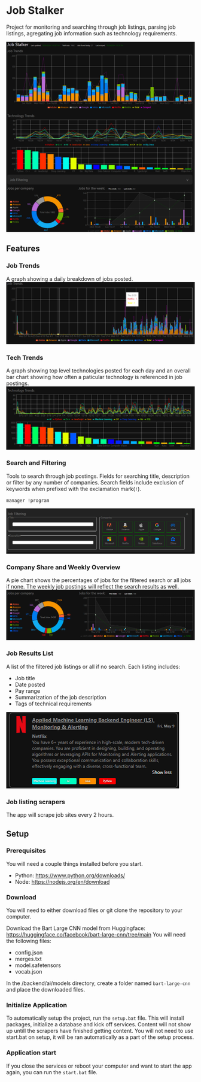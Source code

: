 # Job Stalker
Project for monitoring and searching through job listings, parsing job listings, agregating job information such as technology requirements.

![alt text](./assets/Screenshot_2024-10-28_145630.png "Job Stalker screenshot")

## Features

### Job Trends
A graph showing a daily breakdown of jobs posted.
![alt text](./assets/job_trends.png "Job Stalker job trends")

### Tech Trends
A graph showing top level technologies posted for each day and an overall bar chart showing how often a paticular technology is referenced in job postings.
![alt text](./assets/tech_trends.png "Job Stalker tech trends")

### Search and Filtering
Tools to search through job postings. Fields for searching title, description or filter by any number of companies. Search fields include exclusion of keywords when prefixed with the exclamation mark(`!`).
```
manager !program
```
![alt text](./assets/search.png "Job Stalker search")

### Company Share and Weekly Overview
A pie chart shows the percentages of jobs for the filtered search or all jobs if none. The weekly job postings will reflect the search results as well.
![alt text](./assets/week_overview.png)

### Job Results List
A list of the filtered job listings or all if no search. Each listing includes:
- Job title
- Date posted
- Pay range
- Summarization of the job description
- Tags of technical requirements

![alt text](./assets/job_overview.png "Job Stalker job listing")

### Job listing scrapers
The app will scrape job sites every 2 hours.

## Setup

### Prerequisites
You will need a couple things installed before you start.

- Python: https://www.python.org/downloads/
- Node: https://nodejs.org/en/download

### Download
You will need to either download files or git clone the repository to your computer.

Download the Bart Large CNN model from Huggingface: https://huggingface.co/facebook/bart-large-cnn/tree/main
You will need the following files:
- config.json
- merges.txt
- model.safetensors
- vocab.json

In the /backend/ai/models directory, create a folder named `bart-large-cnn` and place the downloaded files.

### Initialize Application
To automatically setup the project, run the `setup.bat` file. This will install packages, initialize a database and kick off services. Content will not show up untill the scrapers have finished getting content. You will not need to use start.bat on setup, it will be ran automatically as a part of the setup process.

### Application start
If you close the services or reboot your computer and want to start the app again, you can run the `start.bat` file.
